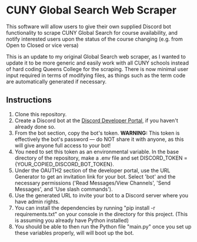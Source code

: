 # CUNY Global Search Web Scraper

This software will allow users to give their own supplied Discord bot functionality to scrape CUNY Global Search for course availability, and notify interested users upon the status of the course changing (e.g. from Open to Closed or vice versa)

This is an update to my original Global Search web scraper, as I wanted to update it to be more generic and easily work with all CUNY schools instead of hard coding Queens College for the scraping. There is now minimal user input required in terms of modifying files, as things such as the term code are automatically generated if necessary.

## Instructions

1. Clone this repository.
1. Create a Discord bot at the [Discord Developer Portal](https://discord.com/developers/applications), if you haven't already done so.
1. From the bot section, copy the bot's token. **WARNING:** This token is effectively the bot's password — do NOT share it with anyone, as this will give anyone full access to your bot!
1. You need to set this token as an environmental variable. In the base directory of the repository, make a .env file and set DISCORD_TOKEN = {YOUR_COPIED_DISCORD_BOT_TOKEN}.
1. Under the OAUTH2 section of the developer portal, use the URL Generator to get an invitation link for your bot. Select 'bot' and the necessary permissions ('Read Messages/View Channels', 'Send Messages', and 'Use slash commands').
1. Use the generated URL to invite your bot to a Discord server where you have admin rights.
1. You can install the dependencies by running "pip install -r requirements.txt" on your console in the directory for this project. (This is assuming you already have Python installed)
1. You should be able to then run the Python file "main.py" once you set up these variables properly, will will boot up the bot.
